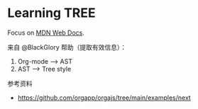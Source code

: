 # Learning TREE

Focus on [MDN Web Docs](https://developer.mozilla.org/en-US/).

来自 @BlackGlory 帮助（提取有效信息）：

1. Org-mode --> AST
2. AST --> Tree style

参考资料

- https://github.com/orgapp/orgajs/tree/main/examples/next